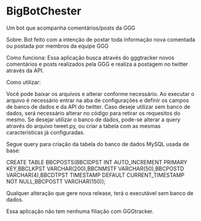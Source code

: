 # BigBotChester
Um bot que acompanha comentários/posts da GGG

Sobre:
Bot feito com a intenção de postar toda informação nova comentada ou postada por membros da equipe GGG

Como funciona:
Essa aplicação busca através do gggtracker novos comentários e posts realizados pela GGG e realiza a postagem no twitter através da API.

Como utilizar:

Você pode baixar os arquivos e alterar conforme necessário. Ao executar o arquivo é necessário entrar na aba de configurações e definir os campos de banco de dados e da API do twitter.
Caso deseje utilizar sem banco de dados, será necessário alterar no código para retirar os requesitos do mesmo.
Se desejar utilizar o banco de dados, pode-se alterar a query através do arquivo tweet.py, ou criar a tabela com as mesmas características já configuradas.

Segue query para criação da tabela do banco de dados MySQL usada de base:

CREATE TABLE BBCPOSTS(BBCIDPST INT AUTO_INCREMENT PRIMARY KEY,BBCLKPST VARCHAR(200),BBCNMSTF VARCHAR(50),BBCPOSTD VARCHAR(4),BBCDTPST TIMESTAMP DEFAULT CURRENT_TIMESTAMP NOT NULL,BBCPOSTT VARCHAR(150));

Qualquer alteração que gere nova release, terá o executável sem banco de dados.


Essa aplicação não tem nenhuma filiação com GGGtracker.
